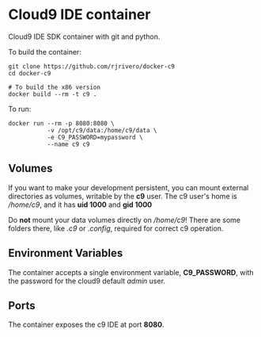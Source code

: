 Cloud9 IDE container
====================

Cloud9 IDE SDK container with git and python.

To build the container:

```
git clone https://github.com/rjrivero/docker-c9
cd docker-c9

# To build the x86 version
docker build --rm -t c9 .
```

To run:

```
docker run --rm -p 8080:8080 \
           -v /opt/c9/data:/home/c9/data \
           -e C9_PASSWORD=mypassword \
           --name c9 c9
```

Volumes
-------

If you want to make your development persistent, you can mount external directories as volumes, writable by the **c9** user. The c9 user's home is */home/c9*, and it has **uid 1000** and **gid 1000**

Do **not** mount your data volumes directly on */home/c9*! There are some folders there, like *.c9* or .*config*, required for correct c9 operation.

Environment Variables
---------------------

The container accepts a single environment variable, **C9_PASSWORD**, with the password for the cloud9 default *admin* user.

Ports
-----

The container exposes the c9 IDE at port **8080**.
